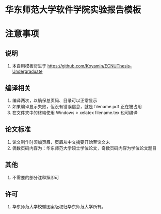 # 华东师范大学软件学院实验报告模板

# 注意事项 #

## 说明 ##

1. 本自用模板衍生于 https://github.com/Koyamin/ECNUThesis-Undergraduate
## 编译相关 ##

1. 编译两次，以确保总页码、目录可以正常显示
2. 如果编译显示失败，但没有错误信息，就是 filename.pdf 正在被占用
3. 在文件夹中的终端使用 Windows > xelatex filename.tex 也可编译

## 论文标准 ##

1. 论文制作时须加页眉，页眉从中文摘要开始至论文末
2. 偶数页码内容为：华东师范大学硕士学位论文，奇数页码内容为学位论文题目

## 其他 ##

1. 不需要的部分注释掉即可

## 许可 ##

1. 华东师范大学校徽图案版权归华东师范大学所有。 
